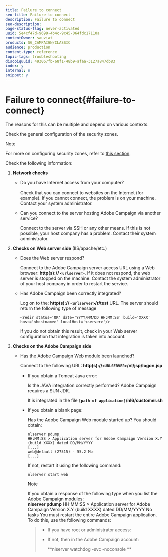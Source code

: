 ```yaml
---
title: Failure to connect
seo-title: Failure to connect
description: Failure to connect
seo-description: 
page-status-flag: never-activated
uuid: 5e4cf47d-9699-4b4c-9c45-064fdc17110a
contentOwner: sauviat
products: SG_CAMPAIGN/CLASSIC
audience: production
content-type: reference
topic-tags: troubleshooting
discoiquuid: 493067fb-68f1-48b9-afaa-3127a847db83
index: y
internal: n
snippet: y
---
```


# Failure to connect{#failure-to-connect}

The reasons for this can be multiple and depend on various contexts.

Check the general configuration of the security zones.

>[!NOTE]
>
>For more on configuring security zones, refer to [this section](../../installation/using/configuring-campaign-server.md#defining-security-zones).

Check the following information:

1. **Network checks**

    * Do you have Internet access from your computer?

      Check that you can connect to websites on the Internet (for example). If you cannot connect, the problem is on your machine. Contact your system administrator.
    
    * Can you connect to the server hosting Adobe Campaign via another service?

      Connect to the server via SSH or any other means. If this is not possible, your host company has a problem. Contact their system administrator.

1. **Checks on Web server side** (IIS/apache/etc.)

    * Does the Web server respond?

      Connect to the Adobe Campaign server access URL using a Web browser: **http(s):// `<urlserver>`**. If it does not respond, the web server is stopped on the machine. Contact the system administrator of your host company in order to restart the service.
    
    * Has Adobe Campaign been correctly integrated?

      Log on to the: **http(s):// `<urlserver>`/r/test** URL. The server should return the following type of message

      ```    
      <redir status='OK' date='YYYY/MM/DD HH:MM:SS' build='XXXX' host='<hostname>' localHost='<server>'/>
      ```    
    
      If you do not obtain this result, check in your Web server configuration that integration is taken into account.

1. **Checks on the Adobe Campaign side**

    * Has the Adobe Campaign Web module been launched?

      Connect to the following URL: **http(s)://`<URLSERVER>`/nl/jsp/logon.jsp**

        * If you obtain a Tomcat Java error:

          Is the JAVA integration correctly performed? Adobe Campaign requires a SUN JDK.

          It is integrated in the file **`[path of application]`/nl6/customer.sh**
        
        * If you obtain a blank page:

          Has the Adobe Campaign Web module started up? You should obtain:

          ```        
          nlserver pdump
          HH:MM:SS > Application server for Adobe Campaign Version X.Y (build XXXX) dated DD/MM/YYYY
          [...]
          web@default (27515) - 55.2 Mb
          [...]
          ```        
        
          If not, restart it using the following command:

          ```        
          nlserver start web
          ```

          >[!NOTE]
          >
          >If you obtain a response of the following type when you list the Adobe Campaign modules:   
          >**nlserver pdump** 
          >HH:MM:SS > Application server for Adobe Campaign Version X.Y (build XXXX) dated DD/MM/YYYY No tasks You must restart the entire Adobe Campaign application. To do this, use the following commands:   

          >
          >    
          >    
          >    * If you have root or administrator access: 
          >    * If not, then in the Adobe Campaign account: 
          >    
          >    
          >      **nlserver watchdog -svc -noconsole **
          >    
          >    
          >

